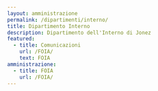 ```yaml
---
layout: amministrazione
permalink: /dipartimenti/interno/
title: Dipartimento Interno
description: Dipartimento dell'Interno di Jonez
featured:
  - title: Comunicazioni
    url: /FOIA/
    text: FOIA
amministrazione:
  - title: FOIA
    url: /FOIA/
---
```

